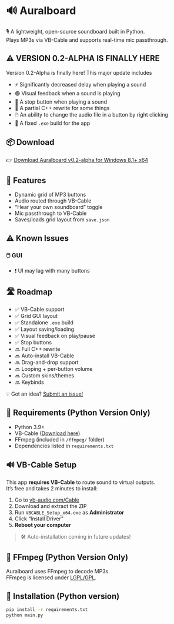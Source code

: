 # 🔊 Auralboard

🎙️ A lightweight, open-source soundboard built in Python.  
Plays MP3s via VB-Cable and supports real-time mic passthrough.

## ⚠️ VERSION 0.2-ALPHA IS FINALLY HERE

Version 0.2-Alpha is finally here! This major update includes

- ⚡ Significantly decreased delay when playing a sound
- 🟢 Visual feedback when a sound is playing
- 🛑 A stop button when playing a sound
- 🧠 A partial C++ rewrite for some things
- 🖱️ An ability to change the audio file in a button by right clicking
- 🧱 A fixed `.exe` build for the app

## 📦 Download

👉 [Download Auralboard v0.2-alpha for Windows 8.1+ x64](https://github.com/PranThow/auralboard/releases/download/v0.2-alpha/auralboard-win-v0.2-alpha.exe)  

## 🚀 Features

- Dynamic grid of MP3 buttons
- Audio routed through VB-Cable
- “Hear your own soundboard” toggle
- Mic passthrough to VB-Cable
- Saves/loads grid layout from `save.json`

## ⚠️ Known Issues

### 🖱️ GUI

- ❗ UI may lag with many buttons

## 🛣️ Roadmap

- ✅ VB-Cable support
- ✅ Grid GUI layout
- ✅ Standalone `.exe` build
- ✅ Layout saving/loading
- ✅ Visual feedback on play/pause
- ✅ Stop buttons 
- 🔜 Full C++ rewrite
- 🔜 Auto-install VB-Cable
- 🔜 Drag-and-drop support
- 🔜 Looping + per-button volume
- 🔜 Custom skins/themes
- 🔜 Keybinds

💡 Got an idea? [Submit an issue!](https://github.com/PranThow/auralboard/issues)

## 📃 Requirements (Python Version Only)

- Python 3.9+
- VB-Cable ([Download here](https://vb-audio.com/Cable/))
- FFmpeg (included in `/ffmpeg/` folder)
- Dependencies listed in `requirements.txt`

## 🔊 VB-Cable Setup

This app **requires VB-Cable** to route sound to virtual outputs.  
It’s free and takes 2 minutes to install:

1. Go to [vb-audio.com/Cable](https://vb-audio.com/Cable/)
2. Download and extract the ZIP
3. Run `VBCABLE_Setup_x64.exe` as **Administrator**
4. Click “Install Driver”
5. **Reboot your computer**

> 🛠️ Auto-installation coming in future updates!

## 🧰 FFmpeg (Python Version Only)

Auralboard uses FFmpeg to decode MP3s.  
FFmpeg is licensed under [LGPL/GPL](https://ffmpeg.org/legal.html).

## 🔧 Installation (Python version)

```bash
pip install -r requirements.txt
python main.py
```